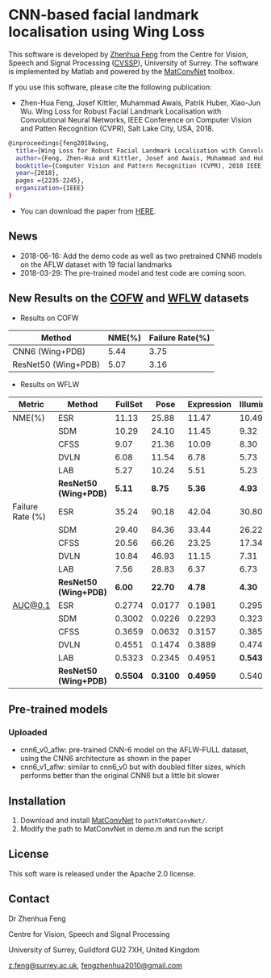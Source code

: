 # CNN-based facial landmark localisation using Wing Loss

This software is developed by [Zhenhua Feng](https://sites.google.com/view/fengzhenhua) from the Centre for Vision, Speech and Signal Processing ([CVSSP](https://www.surrey.ac.uk/centre-vision-speech-signal-processing)), University of Surrey. The software is implemented by Matlab and powered by the [MatConvNet](http://www.vlfeat.org/matconvnet/) toolbox.

If you use this software, please cite the following publication:

* Zhen-Hua Feng, Josef Kittler, Muhammad Awais, Patrik Huber, Xiao-Jun Wu. Wing Loss for Robust Facial Landmark Localisation with Convolutional Neural Networks, IEEE Conference on Computer Vision and Patten Recognition (CVPR), Salt Lake City, USA, 2018.
```sh
@inproceedings{feng2018wing,
  title={Wing Loss for Robust Facial Landmark Localisation with Convolutional Neural Networks},
  author={Feng, Zhen-Hua and Kittler, Josef and Awais, Muhammad and Huber, Patrik and Wu, Xiao-Jun},
  booktitle={Computer Vision and Pattern Recognition (CVPR), 2018 IEEE Conference on},
  year={2018},
  pages ={2235-2245},
  organization={IEEE}
}
```

* You can download the paper from [HERE](https://www.researchgate.net/publication/321180616_Wing_Loss_for_Robust_Facial_Landmark_Localisation_with_Convolutional_Neural_Networks).

## News
* 2018-06-16: Add the demo code as well as two pretrained CNN6 models on the AFLW dataset with 19 facial landmarks
* 2018-03-29: The pre-trained model and test code are coming soon.

## New Results on the [COFW](http://www.vision.caltech.edu/xpburgos/ICCV13/) and [WFLW](https://wywu.github.io/projects/LAB/WFLW.html) datasets

* Results on COFW

| Method              | NME(%) | Failure Rate(%) |
|---------------------|--------|-----------------|
| CNN6 (Wing+PDB)     | 5.44   | 3.75            |
| ResNet50 (Wing+PDB) | 5.07   | 3.16            |

* Results on WFLW

| Metric           | Method              | **FullSet** | Pose   | Expression | Illumination | Makeup | Occlusion | Blur   |
|------------------|---------------------|---------|--------|------------|--------------|--------|-----------|--------|
| NME(%)           | ESR                 | 11.13   | 25.88  | 11.47      | 10.49        | 11.05  | 13.75     | 12.20  |
|                  | SDM                 | 10.29   | 24.10  | 11.45      | 9.32         | 9.38   | 13.03     | 11.28  |
|                  | CFSS                | 9.07    | 21.36  | 10.09      | 8.30         | 8.74   | 11.76     | 9.96   |
|                  | DVLN                | 6.08    | 11.54  | 6.78       | 5.73         | 5.98   | 7.33      | 6.88   |
|                  | LAB                 | 5.27    | 10.24  | 5.51       | 5.23         | **5.15**| 6.79      | 6.32   |
|              | **ResNet50 (Wing+PDB)** | **5.11**|**8.75**| **5.36**   | **4.93**     | 5.41   | **6.37**  | **5.81**|
| Failure Rate (%) | ESR                 | 35.24   | 90.18  | 42.04      | 30.80        | 38.84  | 47.28     | 41.40  |
|                  | SDM                 | 29.40   | 84.36  | 33.44      | 26.22        | 27.67  | 41.85     | 35.32  |
|                  | CFSS                | 20.56   | 66.26  | 23.25      | 17.34        | 21.84  | 32.88     | 23.67  |
|                  | DVLN                | 10.84   | 46.93  | 11.15      | 7.31         | 11.65  | 16.30     | 13.71  |
|                  | LAB                 | 7.56    | 28.83  | 6.37       | 6.73         | **7.77**| 13.72     | 10.74  |
|              | **ResNet50 (Wing+PDB)** | **6.00**| **22.70**| **4.78** | **4.30**     |**7.77**|  **12.50**| **7.76**|
| AUC@0.1          | ESR                 | 0.2774  | 0.0177 | 0.1981     | 0.2953       | 0.2485 | 0.1946    | 0.2204 |
|                  | SDM                 | 0.3002  | 0.0226 | 0.2293     | 0.3237       | 0.3125 | 0.2060    | 0.2398 |
|                  | CFSS                | 0.3659  | 0.0632 | 0.3157     | 0.3854       | 0.3691 | 0.2688    | 0.3037 |
|                  | DVLN                | 0.4551  | 0.1474 | 0.3889     | 0.4743       | 0.4494 | 0.3794    | 0.3973 |
|                  | LAB                 | 0.5323  | 0.2345 | 0.4951     | **0.5433**   | 0.5394 | 0.4490    | 0.4630 |
|             | **ResNet50 (Wing+PDB)**  | **0.5504**| **0.3100**| **0.4959**|0.5408 | **0.5582**| **0.4885**|**0.4918**|


## Pre-trained models

### Uploaded

* cnn6_v0_aflw: pre-trained CNN-6 model on the AFLW-FULL dataset, using the CNN6 architecture as shown in the paper
* cnn6_v1_aflw: similar to cnn6_v0 but with doubled filter sizes, which performs better than the original CNN6 but a little bit slower

## Installation
1. Download and install [MatConvNet](http://www.vlfeat.org/matconvnet/) to `pathToMatConvNet/`.
2. Modify the path to MatConvNet in demo.m and run the script

## License

This soft ware is released under the Apache 2.0 license.


## Contact

Dr Zhenhua Feng

Centre for Vision, Speech and Signal Processing

University of Surrey, Guildford GU2 7XH, United Kingdom

z.feng@surrey.ac.uk, fengzhenhua2010@gmail.com
